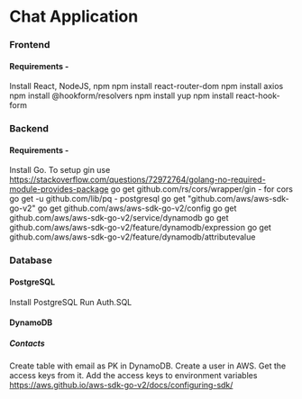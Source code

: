 # Chat Application
### Frontend
#### Requirements - 
Install React, NodeJS, npm
npm install react-router-dom
npm install axios
npm install @hookform/resolvers
npm install yup
npm install react-hook-form
### Backend
#### Requirements - 
Install Go.
To setup gin use https://stackoverflow.com/questions/72972764/golang-no-required-module-provides-package
go get github.com/rs/cors/wrapper/gin - for cors
go get -u github.com/lib/pq - postgresql
go get "github.com/aws/aws-sdk-go-v2"
go get github.com/aws/aws-sdk-go-v2/config
go get github.com/aws/aws-sdk-go-v2/service/dynamodb
go get github.com/aws/aws-sdk-go-v2/feature/dynamodb/expression
go get github.com/aws/aws-sdk-go-v2/feature/dynamodb/attributevalue
### Database
#### PostgreSQL
Install PostgreSQL
Run Auth.SQL
#### DynamoDB
##### Contacts
Create table with email as PK in DynamoDB. Create a user in AWS. Get the access keys from it.
Add the access keys to environment variables https://aws.github.io/aws-sdk-go-v2/docs/configuring-sdk/
